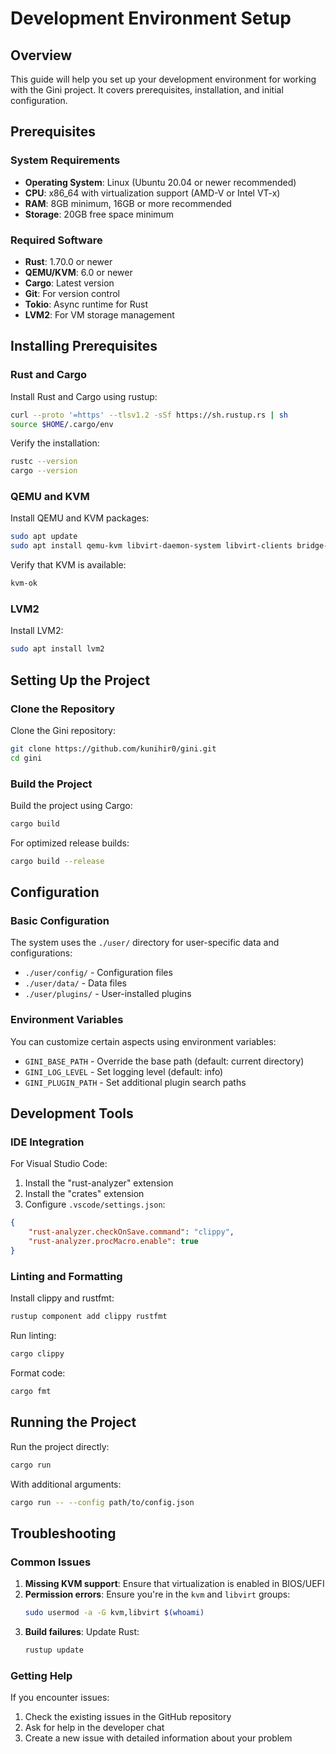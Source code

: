 # Development Environment Setup

## Overview

This guide will help you set up your development environment for working with the Gini project. It covers prerequisites, installation, and initial configuration.

## Prerequisites

### System Requirements

- **Operating System**: Linux (Ubuntu 20.04 or newer recommended)
- **CPU**: x86_64 with virtualization support (AMD-V or Intel VT-x)
- **RAM**: 8GB minimum, 16GB or more recommended
- **Storage**: 20GB free space minimum

### Required Software

- **Rust**: 1.70.0 or newer
- **QEMU/KVM**: 6.0 or newer
- **Cargo**: Latest version
- **Git**: For version control
- **Tokio**: Async runtime for Rust
- **LVM2**: For VM storage management

## Installing Prerequisites

### Rust and Cargo

Install Rust and Cargo using rustup:

```bash
curl --proto '=https' --tlsv1.2 -sSf https://sh.rustup.rs | sh
source $HOME/.cargo/env
```

Verify the installation:

```bash
rustc --version
cargo --version
```

### QEMU and KVM

Install QEMU and KVM packages:

```bash
sudo apt update
sudo apt install qemu-kvm libvirt-daemon-system libvirt-clients bridge-utils
```

Verify that KVM is available:

```bash
kvm-ok
```

### LVM2

Install LVM2:

```bash
sudo apt install lvm2
```

## Setting Up the Project

### Clone the Repository

Clone the Gini repository:

```bash
git clone https://github.com/kunihir0/gini.git
cd gini
```

### Build the Project

Build the project using Cargo:

```bash
cargo build
```

For optimized release builds:

```bash
cargo build --release
```

## Configuration

### Basic Configuration

The system uses the `./user/` directory for user-specific data and configurations:

- `./user/config/` - Configuration files
- `./user/data/` - Data files
- `./user/plugins/` - User-installed plugins

### Environment Variables

You can customize certain aspects using environment variables:

- `GINI_BASE_PATH` - Override the base path (default: current directory)
- `GINI_LOG_LEVEL` - Set logging level (default: info)
- `GINI_PLUGIN_PATH` - Set additional plugin search paths

## Development Tools

### IDE Integration

For Visual Studio Code:
1. Install the "rust-analyzer" extension
2. Install the "crates" extension
3. Configure `.vscode/settings.json`:

```json
{
    "rust-analyzer.checkOnSave.command": "clippy",
    "rust-analyzer.procMacro.enable": true
}
```

### Linting and Formatting

Install clippy and rustfmt:

```bash
rustup component add clippy rustfmt
```

Run linting:

```bash
cargo clippy
```

Format code:

```bash
cargo fmt
```

## Running the Project

Run the project directly:

```bash
cargo run
```

With additional arguments:

```bash
cargo run -- --config path/to/config.json
```

## Troubleshooting

### Common Issues

1. **Missing KVM support**: Ensure that virtualization is enabled in BIOS/UEFI
2. **Permission errors**: Ensure you're in the `kvm` and `libvirt` groups:
   ```bash
   sudo usermod -a -G kvm,libvirt $(whoami)
   ```
3. **Build failures**: Update Rust:
   ```bash
   rustup update
   ```

### Getting Help

If you encounter issues:
1. Check the existing issues in the GitHub repository
2. Ask for help in the developer chat
3. Create a new issue with detailed information about your problem